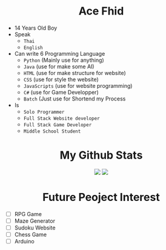 <h1 align="center" font-size='10px'>Ace Fhid</h1>

* 14 Years Old Boy
* Speak
  - `Thai`
  - `English`
* Can write 6 Programming Language
  - `Python` (Mainly use for anything)
  - `Java` (use for make some AI)
  - `HTML` (use for make structure for website)
  - `CSS` (use for style the website)
  - `JavaScripts` (use for website programming)
  - `C#` (use for Game Developper)
  - `Batch` (Just use for Shortend my Process
* Is
  - `Solo Programmer`
  - `Full Stack Website developer`
  - `Full Stack Game Developer`
  - `Middle School Student`
<h1 align="center">My Github Stats</h1>
<p align='center'>
  <img src="https://github-readme-stats.vercel.app/api?username=13151294&show_icons=true&bg_color=101010&title_color=f947ff&icon_color=f947ff&text_color=ffffff&border_color=ffffff&border_radius=20px&hide_title=true&layout=compact">
  <img src='https://github-readme-stats.vercel.app/api/top-langs/?username=13151294&show_icons=true&bg_color=101010&title_color=ffffff&icon_color=f947ff&text_color=ffffff&border_color=ffffff&border_radius=20px&layout=compact' display = 'inline'>
</p>
<h1 align="center">Future Peoject Interest</h1>

- [ ] RPG Game
- [ ] Maze Generator
- [ ] Sudoku Website
- [ ] Chess Game
- [ ] Arduino
